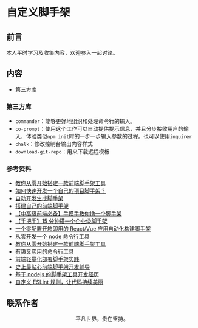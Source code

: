 # 自定义脚手架

## 前言

本人平时学习及收集内容，欢迎参入一起讨论。

## 内容

- 第三方库

### 第三方库

- `commander`：能够更好地组织和处理命令行的输入。
- `co-prompt`：使用这个工作可以自动提供提示信息，并且分步接收用户的输入，体验类似`npm init`时的一步一步输入参数的过程。也可以使用`inquirer`
- `chalk`：修改控制台输出内容样式
- `download-git-repo`：用来下载远程模板

### 参考资料

- [教你从零开始搭建一款前端脚手架工具](https://juejin.im/post/5c237d1a5188256b9e0f21e1)
- [如何快速开发一个自己的项目脚手架？](https://github.com/alienzhou/blog/issues/29)
- [自动开发生成脚手架](https://github.com/yanlele/le-cli)
- [搭建自己的前端脚手架](https://github.com/senntyou/blogs/blob/master/web-advance/22.md)
- [【中高级前端必备】手摸手教你撸一个脚手架](https://mp.weixin.qq.com/s/noKG8ylD2EbsB1dENh2xug)
- [【手把手】15 分钟搭一个企业级脚手架](https://juejin.im/post/5d650613f265da03951a0364)
- [一个零配置开箱即用的 React/Vue 应用自动化构建脚手架](https://github.com/JowayYoung/bruce-cli)
- [从零开发一个 node 命令行工具](https://mp.weixin.qq.com/s/tShhZrmCi-K38ZBfuu_j2Q)
- [教你从零开始搭建一款前端脚手架工具](https://segmentfault.com/a/1190000006190814)
- [有趣又实用的命令行工具](https://github.com/ConardLi/awesome-cli)
- [前端轻量化部署脚手架实践](https://juejin.im/post/5e1bfbadf265da3e3077005e)
- [史上最贴心前端脚手架开发辅导](https://juejin.im/post/5dd10fb76fb9a01fe303a5aa)
- [基于 nodejs 的脚手架工具开发经历](https://zhuanlan.zhihu.com/p/31988855)
- [自定义 ESLint 规则，让代码持续美丽](https://mp.weixin.qq.com/s/zDTRB9BQFbzj6SeAM7mVcA)

## 联系作者

<div align="center">
    <p>
        平凡世界，贵在坚持。
    </p>
    <img :src="$withBase('/about/contact.png')" />
</div>

